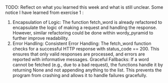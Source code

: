 TODO: Reflect on what you learned this week and what is still unclear.
Some notice I have learned from exercise 1 :

1. Encapsulation of Logic: The function fetch_word is already refactored to encapsulate the logic of making a request and handling the response. However, similar refactoring could be done within wordy_pyramid to further improve readability.
2. Error Handling:
   Consistent Error Handling: The fetch_word function checks for a successful HTTP response with status_code == 200. This ensures that only valid responses are processed, and errors are reported with informative messages.
   Graceful Fallbacks: If a word cannot be fetched (e.g., due to a bad request), the functions handle it by returning None and not appending anything to the list. This prevents the program from crashing and allows it to handle failures gracefully.
